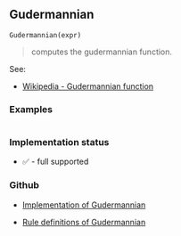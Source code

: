 ## Gudermannian

```
Gudermannian(expr) 
```

> computes the gudermannian function.


See:  
* [Wikipedia - Gudermannian function](https://en.wikipedia.org/wiki/Gudermannian_function)

### Examples

``` 

```







### Implementation status

* &#x2705; - full supported

### Github

* [Implementation of Gudermannian](https://github.com/axkr/symja_android_library/blob/master/symja_android_library/matheclipse-core/src/main/java/org/matheclipse/core/builtin/ExpTrigsFunctions.java#L2322) 

* [Rule definitions of Gudermannian](https://github.com/axkr/symja_android_library/blob/master/symja_android_library/rules/GudermannianRules.m) 

